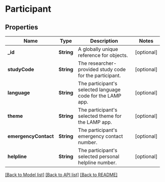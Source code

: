 # Participant

## Properties
Name | Type | Description | Notes
------------ | ------------- | ------------- | -------------
**_id** | **String** | A globally unique reference for objects. | [optional] 
**studyCode** | **String** | The researcher-provided study code for the participant. | [optional] 
**language** | **String** | The participant&#39;s selected language code for the LAMP app. | [optional] 
**theme** | **String** | The participant&#39;s selected theme for the LAMP app. | [optional] 
**emergencyContact** | **String** | The participant&#39;s emergency contact number. | [optional] 
**helpline** | **String** | The participant&#39;s selected personal helpline number. | [optional] 

[[Back to Model list]](../README.md#documentation-for-models) [[Back to API list]](../README.md#documentation-for-api-endpoints) [[Back to README]](../README.md)


